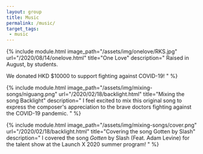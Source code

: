 ```yaml
---
layout: group
title: Music
permalink: /music/
target_tags:
 - music
---
```



{% include module.html image_path="/assets/img/onelove/RKS.jpg" url="/2020/08/14/onelove.html" title="One Love" description="
Raised in August, by students.

We donated HKD $10000 to support fighting against COVID-19!
" %}


{% include module.html image_path="/assets/img/mixing-songs/niguang.png" url="/2020/02/18/backlight.html" title="Mixing the song Backlight" description="
I feel excited to mix this original song to express the composer's appreciation to the brave doctors fighting against the COVID-19 pandemic.
" %}

{% include module.html image_path="/assets/img/mixing-songs/cover.png" url="/2020/02/18/backlight.html" title="Covering the song Gotten by Slash" description="
I covered the song *Gotten* by Slash (Feat. Adam Levine) for the talent show at the Launch X 2020 summer program!
" %}
